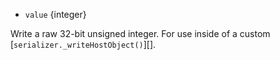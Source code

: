 
* `value` {integer}

Write a raw 32-bit unsigned integer.
For use inside of a custom [`serializer._writeHostObject()`][].

